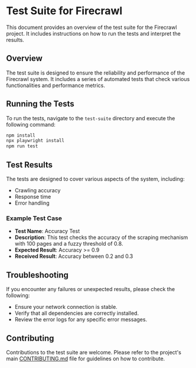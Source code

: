 # Test Suite for Firecrawl

This document provides an overview of the test suite for the Firecrawl project. It includes instructions on how to run the tests and interpret the results.

## Overview

The test suite is designed to ensure the reliability and performance of the Firecrawl system. It includes a series of automated tests that check various functionalities and performance metrics.

## Running the Tests

To run the tests, navigate to the `test-suite` directory and execute the following command:

```bash
npm install
npx playwright install
npm run test
```

## Test Results

The tests are designed to cover various aspects of the system, including:

- Crawling accuracy
- Response time
- Error handling

### Example Test Case

- **Test Name**: Accuracy Test
- **Description**: This test checks the accuracy of the scraping mechanism with 100 pages and a fuzzy threshold of 0.8.
- **Expected Result**: Accuracy >= 0.9
- **Received Result**: Accuracy between 0.2 and 0.3

## Troubleshooting

If you encounter any failures or unexpected results, please check the following:
- Ensure your network connection is stable.
- Verify that all dependencies are correctly installed.
- Review the error logs for any specific error messages.

## Contributing

Contributions to the test suite are welcome. Please refer to the project's main [CONTRIBUTING.md](../CONTRIBUTING.md) file for guidelines on how to contribute.